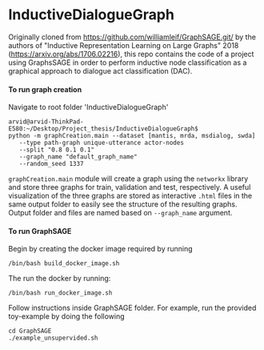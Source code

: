 # InductiveDialogueGraph
Originally cloned from https://github.com/williamleif/GraphSAGE.git/ by the 
authors of "Inductive Representation Learning on Large Graphs" 2018 
(https://arxiv.org/abs/1706.02216), this repo contains the code of a
 project using GraphsSAGE in order to perform inductive node 
 classification as a graphical approach to dialogue act classification (DAC). 
 
 #### To run graph creation
Navigate to root folder 'InductiveDialogueGraph'
 ```shell script
arvid@arvid-ThinkPad-E580:~/Desktop/Project_thesis/InductiveDialogueGraph$
python -m graphCreation.main --dataset [mantis, mrda, msdialog, swda]
    --type path-graph unique-utterance actor-nodes
    --split "0.8 0.1 0.1"
    --graph_name "default_graph_name"
    --random_seed 1337
```

`graphCreation.main` module will create a graph using the `networkx` library 
and store three graphs for train, validation and test, respectively. A useful 
visualization of the three graphs are stored as interactive `.html` files in the 
same output folder to easily see the structure of the resulting graphs. Output 
folder and files are named based on `--graph_name` argument.

#### To run GraphSAGE
Begin by creating the docker image required by running
```shell script
/bin/bash build_docker_image.sh
```
The run the docker by running:
```shell script
/bin/bash run_docker_image.sh
```

Follow instructions inside GraphSAGE folder. For example, run the provided
toy-example by doing the following
```shell script
cd GraphSAGE
./example_unsupervided.sh
```